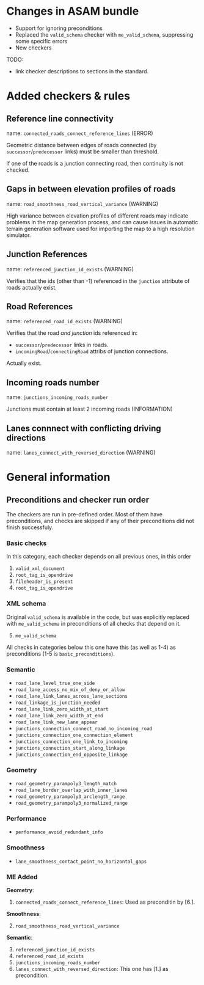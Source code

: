 # Changes in ASAM bundle

* Support for ignoring preconditions
* Replaced the `valid_schema` checker with `me_valid_schema`, suppressing some specific errors
* New checkers

TODO:

+ link checker descriptions to sections in the standard.

# Added checkers & rules

## Reference line connectivity

name: `connected_roads_connect_reference_lines` (ERROR)

Geometric distance between edges of roads connected (by `successor`/`predecessor` links) must be
smaller than threshold.

If one of the roads is a junction connecting road, then continuity is not checked.

## Gaps in between elevation profiles of roads

name: `road_smoothness_road_vertical_variance` (WARNING)

High variance between elevation profiles of different roads may indicate problems in the map
generation process, and can cause issues in automatic terrain generation software used for
importing the map to a high resolution simulator.

## Junction References

name: `referenced_junction_id_exists` (WARNING)

Verifies that the ids (other than -1) referenced in the `junction` attribute of roads actually exist.

## Road References

name: `referenced_road_id_exists` (WARNING)

Verifies that the road *and junction* ids referenced in:

 + `successor`/`predecessor` links in roads.
 + `incomingRoad`/`connectingRoad` attribs of junction connections.

Actually exist.

## Incoming roads number

name: `junctions_incoming_roads_number`

Junctions must contain at least 2 incoming roads (INFORMATION)

## Lanes connnect with conflicting driving directions

name: `lanes_connect_with_reversed_direction` (WARNING)

# General information

## Preconditions and checker run order

The checkers are run in pre-defined order. Most of them have preconditions, and checks are skipped
if any of their preconditions did not finish successfuly.

### Basic checks

In this category, each checker depends on all previous ones, in this order

1. `valid_xml_document`
2. `root_tag_is_opendrive`
3. `fileheader_is_present`
4. `root_tag_is_opendrive`

### XML schema

Original `valid_schema` is available in the code, but was explicitly replaced with `me_valid_schema`
in preconditions of all checks that depend on it.

5. `me_valid_schema`

All checks in categories below this one have this (as well as 1-4) as preconditions (1-5 is `basic_preconditions`).

### Semantic

+ `road_lane_level_true_one_side`
+ `road_lane_access_no_mix_of_deny_or_allow`
+ `road_lane_link_lanes_across_lane_sections`
+ `road_linkage_is_junction_needed`
+ `road_lane_link_zero_width_at_start`
+ `road_lane_link_zero_width_at_end`
+ `road_lane_link_new_lane_appear`
+ `junctions_connection_connect_road_no_incoming_road`
+ `junctions_connection_one_connection_element`
+ `junctions_connection_one_link_to_incoming`
+ `junctions_connection_start_along_linkage`
+ `junctions_connection_end_opposite_linkage`

### Geometry

+ `road_geometry_parampoly3_length_match`
+ `road_lane_border_overlap_with_inner_lanes`
+ `road_geometry_parampoly3_arclength_range`
+ `road_geometry_parampoly3_normalized_range`

### Performance

+ `performance_avoid_redundant_info`

### Smoothness

+ `lane_smoothness_contact_point_no_horizontal_gaps`

### ME Added

**Geometry**:

1. `connected_roads_connect_reference_lines`: Used as preconditin by [6.].

**Smoothness**:

2. `road_smoothness_road_vertical_variance`

**Semantic**:

3. `referenced_junction_id_exists`
4. `referenced_road_id_exists`
5. `junctions_incoming_roads_number`
6. `lanes_connect_with_reversed_direction`: This one has [1.] as precondition.
